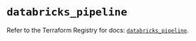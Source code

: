 # `databricks_pipeline`

Refer to the Terraform Registry for docs: [`databricks_pipeline`](https://registry.terraform.io/providers/databricks/databricks/1.38.0/docs/resources/pipeline).
